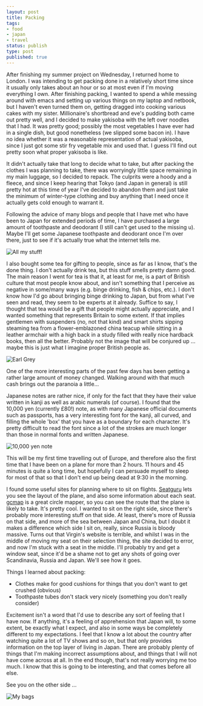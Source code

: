 ```yaml
---
layout: post
title: Packing
tags: 
- food
- japan
- travel
status: publish
type: post
published: true
---
```

After finishing my summer project on Wednesday, I returned home to London. I was intending to get packing done in a relatively short time since it usually only takes about an hour or so at most even if I'm moving everything I own. After finishing packing, I wanted to spend a while messing around with emacs and setting up various things on my laptop and netbook, but I haven't even turned them on, getting dragged into cooking various cakes with my sister. Millionaire's shortbread and eve's pudding both came out pretty well, and I decided to make yakisoba with the left over noodles that I had. It was pretty good; possibly the most vegetables I have ever had in a single dish, but good nonetheless (we slipped some bacon in). I have no idea whether it was a reasonable representation of actual yakisoba, since I just got some stir fry vegetable mix and used that. I guess I'll find out pretty soon what proper yakisoba is like.

It didn't actually take that long to decide what to take, but after packing the clothes I was planning to take, there was worryingly little space remaining in my main luggage, so I decided to repack. The culprits were a hoody and a fleece, and since I keep hearing that Tokyo (and Japan in general) is still pretty hot at this time of year I've decided to abandon them and just take the minimum of winter-type clothing and buy anything that I need once it actually gets cold enough to warrant it.

Following the advice of many blogs and people that I have met who have been to Japan for extended periods of time, I have purchased a large amount of toothpaste and deodorant (I still can't get used to the missing u). Maybe I'll get some Japanese toothpaste and deodorant once I'm over there, just to see if it's actually true what the internet tells me.

![All my stuff!](http://okkeio.files.wordpress.com/2011/09/img_9394.jpg "Stuff")

I also bought some tea for gifting to people, since as far as I know, that's the done thing. I don't actually drink tea, but this stuff smells pretty damn good. The main reason I went for tea is that it, at least for me, is a part of British culture that most people know about, and isn't something that I perceive as negative in some/many ways (e.g. binge drinking, fish &amp; chips, etc.). I don't know how I'd go about bringing binge drinking to Japan, but from what I've seen and read, they seem to be experts at it already. Suffice to say, I thought that tea would be a gift that people might actually appreciate, and I wanted something that represents Britain to some extent. If that implies gentlemen with suspenders (no, not that kind) and smart shirts sipping steaming tea from a flower-emblazoned china teacup while sitting in a leather armchair with a high back in a study filled with really nice hardback books, then all the better. Probably not the image that will be conjured up ... maybe this is just what I imagine proper British people as.

![Earl Grey](http://okkeio.files.wordpress.com/2011/09/img_9396.jpg "Tea")

One of the more interesting parts of the past few days has been getting a rather large amount of money changed. Walking around with that much cash brings out the paranoia a little...

Japanese notes are rather nice, if only for the fact that they have their value written in kanji as well as arabic numerals (of course). I found that the 10,000 yen (currently £80!) note, as with many Japanese official documents such as passports, has a very interesting font for the kanji, all curved, and filling the whole 'box' that you have as a boundary for each character. It's pretty difficult to read the font since a lot of the strokes are much longer than those in normal fonts and written Japanese.

![10,000 yen note](http://okkeio.files.wordpress.com/2011/09/img_93731.jpg "Yukichi-san")

This will be my first time travelling out of Europe, and therefore also the first time that I have been on a plane for more than 2 hours. 11 hours and 45 minutes is quite a long time, but hopefully I can persuade myself to sleep for most of that so that I don't end up being dead at 9:30 in the morning.

I found some useful sites for planning where to sit on flights. [Seatguru](http://www.seatguru.com) lets you see the layout of the plane, and also some information about each seat. [gcmap](http://www.gcmap.com) is a great circle mapper, so you can see the route that the plane is likely to take. It's pretty cool. I wanted to sit on the right side, since there's probably more interesting stuff on that side. At least, there's more of Russia on that side, and more of the sea between Japan and China, but I doubt it makes a difference which side I sit on, really, since Russia is bloody massive. Turns out that Virgin's website is terrible, and whilst I was in the middle of moving my seat on their selection thing, the site decided to error, and now I'm stuck with a seat in the middle. I'll probably try and get a window seat, since it'd be a shame not to get any shots of going over Scandinavia, Russia and Japan. We'll see how it goes.

Things I learned about packing:
- Clothes make for good cushions for things that you don't want to get crushed (obvious)
- Toothpaste tubes don't stack very nicely (something you don't really consider)

Excitement isn't a word that I'd use to describe any sort of feeling that I have now. If anything, it's a feeling of apprehension that Japan will, to some extent, be exactly what I expect, and also in some ways be completely different to my expectations. I feel that I know a lot about the country after watching quite a lot of TV shows and so on, but that only provides information on the top layer of living in Japan. There are probably plenty of things that I'm making incorrect assumptions about, and things that I will not have come across at all. In the end though, that's not really worrying me too much. I know that this is going to be interesting, and that comes before all else.

See you on the other side ...

![My bags](http://okkeio.files.wordpress.com/2011/09/img_9409.jpg "Packed")
